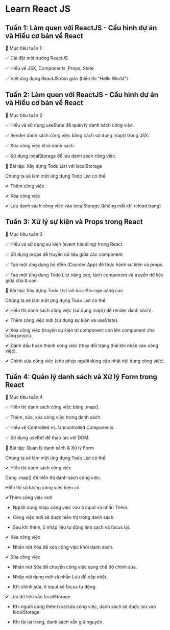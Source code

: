 # **Learn React JS**

## **Tuần 1: Làm quen với ReactJS - Cấu hình dự án và Hiểu cơ bản về React**

🎯 Mục tiêu tuần 1:

✅ Cài đặt môi trường ReactJS

✅ Hiểu về JSX, Components, Props, State

✅ Viết ứng dụng ReactJS đơn giản (hiển thị "Hello World")

## **Tuần 2: Làm quen với ReactJS - Cấu hình dự án và Hiểu cơ bản về React**

🎯 Mục tiêu tuần 2

✅ Hiểu và sử dụng useState để quản lý danh sách công việc.

✅ Render danh sách công việc bằng cách sử dụng map() trong JSX.

✅ Xóa công việc khỏi danh sách.

✅ Sử dụng localStorage để lưu danh sách công việc.

🚀 Bài tập: Xây dựng Todo List với localStorage

Chúng ta sẽ làm một ứng dụng Todo List có thể:

✔ Thêm công việc

✔ Xóa công việc

✔ Lưu danh sách công việc vào localStorage (không mất khi reload trang)

## **Tuần 3: Xử lý sự kiện và Props trong React**

🎯 Mục tiêu tuần 3

✅ Hiểu và sử dụng sự kiện (event handling) trong React.

✅ Sử dụng props để truyền dữ liệu giữa các component.

✅ Tạo một ứng dụng bộ đếm (Counter App) để thực hành sự kiện và props.

✅ Tạo một ứng dụng Todo List nâng cao, tách component và truyền dữ liệu giữa cha & con.

🚀 Bài tập: Xây dựng Todo List với localStorage nâng cao

Chúng ta sẽ làm một ứng dụng Todo List có thể:

✔ Hiển thị danh sách công việc (sử dụng map() để render danh sách).

✔ Thêm công việc mới (sử dụng sự kiện và useState).

✔ Xóa công việc (truyền sự kiện từ component con lên component cha bằng props).

✔ Đánh dấu hoàn thành công việc (thay đổi trạng thái khi nhấn vào công việc).

✔ Chỉnh sửa công việc (cho phép người dùng cập nhật nội dung công việc).

## **Tuần 4: Quản lý danh sách và Xử lý Form trong React**

🎯 Mục tiêu tuần 4

✅ Hiển thị danh sách công việc bằng .map().

✅ Thêm, sửa, xóa công việc trong danh sách.

✅ Hiểu về Controlled vs. Uncontrolled Components.

✅ Sử dụng useRef để thao tác với DOM.

🚀 Bài tập: Quản lý danh sách & Xử lý Form

Chúng ta sẽ làm một ứng dụng Todo List có thể:

✔ Hiển thị danh sách công việc

Dùng .map() để hiển thị danh sách công việc.

Hiển thị số lượng công việc hiện có.

✔Thêm công việc mới

- Người dùng nhập công việc vào ô input và nhấn Thêm.

- Công việc mới sẽ được hiển thị trong danh sách.

- Sau khi thêm, ô nhập liệu tự động làm sạch và focus lại.

✔ Xóa công việc

- Nhấn nút Xóa để xóa công việc khỏi danh sách.

✔ Sửa công việc

- Nhấn nút Sửa để chuyển công việc sang chế độ chỉnh sửa.

- Nhập nội dung mới và nhấn Lưu để cập nhật.

- Khi chỉnh sửa, ô input sẽ focus tự động.

✔ Lưu dữ liệu vào localStorage

- Khi người dùng thêm/xóa/sửa công việc, danh sách sẽ được lưu vào localStorage.

- Khi tải lại trang, danh sách vẫn giữ nguyên.




